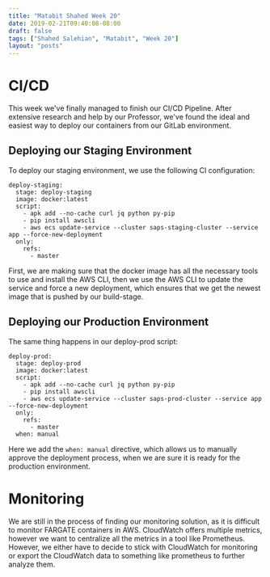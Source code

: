 ```yaml
---
title: "Matabit Shahed Week 20"
date: 2019-02-21T09:40:08-08:00
draft: false
tags: ["Shahed Salehian", "Matabit", "Week 20"]
layout: "posts"
---
```


# CI/CD

This week we've finally managed to finish our CI/CD Pipeline. After extensive research and help by our Professor, we've found the ideal and easiest way to deploy our containers from our GitLab environment.

## Deploying our Staging Environment
To deploy our staging environment, we use the following CI configuration:

```YML
deploy-staging:
  stage: deploy-staging
  image: docker:latest
  script:
    - apk add --no-cache curl jq python py-pip
    - pip install awscli
    - aws ecs update-service --cluster saps-staging-cluster --service app --force-new-deployment
  only:
    refs:
      - master
```

First, we are making sure that the docker image has all the necessary tools to use and install the AWS CLI, then we use the AWS CLI to update the service and force a new deployment, which ensures that we get the newest image that is pushed by our build-stage.


## Deploying our Production Environment
The same thing happens in our deploy-prod script:

```YML
deploy-prod:
  stage: deploy-prod
  image: docker:latest
  script:
    - apk add --no-cache curl jq python py-pip
    - pip install awscli
    - aws ecs update-service --cluster saps-prod-cluster --service app --force-new-deployment
  only:
    refs:
      - master
  when: manual
```

Here we add the `when: manual` directive, which allows us to manually approve the deployment process, when we are sure it is ready for the production environment.

# Monitoring

We are still in the process of finding our monitoring solution, as it is difficult to monitor FARGATE containers in AWS. CloudWatch offers multiple metrics, however we want to centralize all the metrics in a tool like Prometheus. However, we either have to decide to stick with CloudWatch for monitoring or export the CloudWatch data to something like prometheus to further analyze them.
